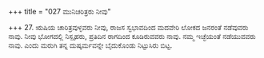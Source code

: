 +++
title = "027 ಮುನಿಚರಿತ್ರರು ನೀವು"

+++
27. ಋಷಿಯ ಚಾರಿತ್ರವುಳ್ಳವರು ನೀವು, ರಾಜಸ ಸ್ವಭಾವದಿಂದ ಮದವೇರಿ ಲೋಕದ ಜನರಂತೆ ನಡೆವುವರು ನಾವು. ನೀವು ಭೋಗದಲ್ಲಿ ನಿಸ್ಪೃಹರು, ಪ್ರತಿದಿನ ರಾಗದಿಂದ ಕೂಡಿರುವವರು ನಾವು. ನಮ್ಮ ಇಚ್ಛೆಯಂತೆ ನಡೆಯುವವರು ನಾವು. ಎಂದು ಮರುಗಿ ತನ್ನ ದುಷ್ಕರ್ಮವನ್ನೇ ಬೈದುಕೊಂಡು ನಿಟ್ಟುಸಿರು ಬಿಟ್ಟ.